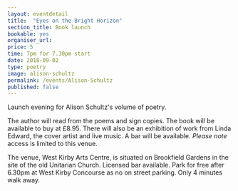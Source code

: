 ```yaml
---
layout: eventdetail
title:  "Eyes on the Bright Horizon"
section_title: Book launch
bookable: yes
organiser_url:
price: 5
time: 7pm for 7.30pm start
date: 2018-09-02
type: poetry
image: alison-schultz
permalink: /events/Alison-Schultz
published: false
---
```


Launch evening for Alison Schultz's volume of poetry.

The author will read from the poems and sign copies. The book will be available to buy at £8.95. There will also be an exhibition of work from Linda Edward, the cover artist and live music. A bar will be available. *Please note* access is limited to this venue.

The venue, West Kirby Arts Centre, is situated on Brookfield Gardens in the site of the old Unitarian Church. Licensed bar available. Park for free after 6.30pm at West Kirby Concourse as no on street parking. Only 4 minutes walk away.
